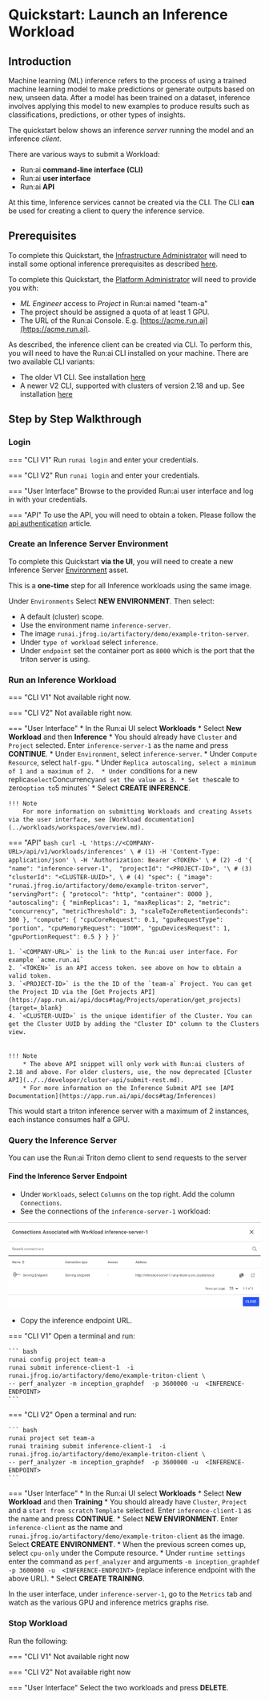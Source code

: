 # Quickstart: Launch an Inference Workload

## Introduction

Machine learning (ML) inference refers to the process of using a trained machine learning model to make predictions or generate outputs based on new, unseen data. After a model has been trained on a dataset, inference involves applying this model to new examples to produce results such as classifications, predictions, or other types of insights.

The quickstart below shows an inference _server_ running the model and an inference _client_.

There are various ways to submit a Workload:

* Run:ai __command-line interface (CLI)__
* Run:ai __user interface__
* Run:ai __API__

At this time, Inference services cannot be created via the CLI. The CLI __can__ be used for creating a client to query the inference service.

## Prerequisites


To complete this Quickstart, the [Infrastructure Administrator](../../admin/overview-administrator.md) will need to install some optional inference prerequisites as described [here](../../admin/runai-setup/cluster-setup/cluster-prerequisites.md#inference).

To complete this Quickstart, the [Platform Administrator](../../platform-admin/overview.md) will need to provide you with:

* _ML Engineer_ access to _Project_ in Run:ai named "team-a"
* The project should be assigned a quota of at least 1 GPU. 
* The URL of the Run:ai Console. E.g. [https://acme.run.ai](https://acme.run.ai).

As described, the inference client can be created via CLI. To perform this, you will need to have the Run:ai CLI installed on your machine. There are two available CLI variants:

* The older V1 CLI. See installation [here](../../admin/researcher-setup/cli-install.md)
* A newer V2 CLI, supported with clusters of version 2.18 and up. See installation [here](../../admin/researcher-setup/new-cli-install.md)

## Step by Step Walkthrough

### Login

=== "CLI V1"
    Run `runai login` and enter your credentials.

=== "CLI V2"
    Run `runai login` and enter your credentials.

=== "User Interface"
    Browse to the provided Run:ai user interface and log in with your credentials.

=== "API"
    To use the API, you will need to obtain a token. Please follow the [api authentication](../../developer/rest-auth.md) article.


### Create an Inference Server Environment

To complete this Quickstart __via the UI__, you will need to create a new Inference Server [Environment](../workloads/assets/environments.md) asset. 

This is a __one-time__ step for all Inference workloads using the same image.

Under `Environments` Select __NEW ENVIRONMENT__. Then select:

* A default (cluster) scope.
* Use the environment name `inference-server`.
* The image `runai.jfrog.io/artifactory/demo/example-triton-server`.
* Under `type of workload` select `inference`.
* Under `endpoint` set the container port as `8000` which is the port that the triton server is using. 



### Run an Inference Workload


=== "CLI V1"
    Not available right now.

=== "CLI V2"
    Not available right now.

=== "User Interface"
    * In the Run:ai UI select __Workloads__
    * Select __New Workload__ and then __Inference__
    * You should already have `Cluster` and `Project` selected. Enter `inference-server-1` as the name and press __CONTINUE__.
    * Under `Environment`,  select `inference-server`.
    * Under `Compute Resource`, select `half-gpu`. 
    * Under `Replica autoscaling, select a minimum of 1 and a maximum of 2. 
    * Under `conditions for a new replica` select `Concurrency` and set the value as 3.
    * Set the `scale to zero` option to `5 minutes`
    * Select __CREATE INFERENCE__.
    
    !!! Note
        For more information on submitting Workloads and creating Assets via the user interface, see [Workload documentation](../workloads/workspaces/overview.md).

=== "API"
    ``` bash
    curl -L 'https://<COMPANY-URL>/api/v1/workloads/inferences' \ # (1)
    -H 'Content-Type: application/json' \
    -H 'Authorization: Bearer <TOKEN>' \ # (2)
    -d '{ 
        "name": "inference-server-1", 
        "projectId": "<PROJECT-ID>", '\ # (3)
        "clusterId": "<CLUSTER-UUID>", \ # (4)
        "spec": {
            "image": "runai.jfrog.io/artifactory/demo/example-triton-server",
            "servingPort": {
                "protocol": "http",
                "container": 8000
            },
            "autoscaling": {
                "minReplicas": 1,
                "maxReplicas": 2,
                "metric": "concurrency",
                "metricThreshold": 3,
                "scaleToZeroRetentionSeconds": 300
            },
            "compute": {
                "cpuCoreRequest": 0.1,
                "gpuRequestType": "portion",
                "cpuMemoryRequest": "100M",
                "gpuDevicesRequest": 1,
                "gpuPortionRequest": 0.5
            }
        }
    }'
    ``` 

    1. `<COMPANY-URL>` is the link to the Run:ai user interface. For example `acme.run.ai`
    2. `<TOKEN>` is an API access token. see above on how to obtain a valid token.
    3. `<PROJECT-ID>` is the the ID of the `team-a` Project. You can get the Project ID via the [Get Projects API](https://app.run.ai/api/docs#tag/Projects/operation/get_projects){target=_blank}
    4. `<CLUSTER-UUID>` is the unique identifier of the Cluster. You can get the Cluster UUID by adding the "Cluster ID" column to the Clusters view. 


    !!! Note
        * The above API snippet will only work with Run:ai clusters of 2.18 and above. For older clusters, use, the now deprecated [Cluster API](../../developer/cluster-api/submit-rest.md).
        * For more information on the Inference Submit API see [API Documentation](https://app.run.ai/api/docs#tag/Inferences) 

This would start a triton inference server with a maximum of 2 instances, each instance consumes half a GPU. 


### Query the Inference Server

You can use the Run:ai Triton demo client to send requests to the server

#### Find the Inference Server Endpoint

* Under `Workloads`, select `Columns` on the top right. Add the column `Connections`.
* See the connections of the `inference-server-1` workload: 

![](img/inference-connections.png)

* Copy the inference endpoint URL.

=== "CLI V1"
    Open a terminal and run:

    ``` bash
    runai config project team-a   
    runai submit inference-client-1  -i runai.jfrog.io/artifactory/demo/example-triton-client \
    -- perf_analyzer -m inception_graphdef  -p 3600000 -u  <INFERENCE-ENDPOINT>    
    ```


=== "CLI V2"
    Open a terminal and run:

    ``` bash
    runai project set team-a
    runai training submit inference-client-1  -i runai.jfrog.io/artifactory/demo/example-triton-client \
    -- perf_analyzer -m inception_graphdef  -p 3600000 -u  <INFERENCE-ENDPOINT>    
    ```

=== "User Interface"
    * In the Run:ai UI select __Workloads__
    * Select __New Workload__ and then __Training__
    * You should already have `Cluster`, `Project` and a `start from scratch` `Template` selected. Enter `inference-client-1` as the name and press __CONTINUE__.
    * Select __NEW ENVIRONMENT__. Enter `inference-client` as the name and `runai.jfrog.io/artifactory/demo/example-triton-client` as the image. 
    Select __CREATE ENVIRONMENT__.
    * When the previous screen comes up, select `cpu-only` under the Compute resource.
    * Under `runtime settings` enter the command as `perf_analyzer` and arguments `-m inception_graphdef  -p 3600000 -u  <INFERENCE-ENDPOINT>` (replace inference endpoint with the above URL).
    * Select __CREATE TRAINING__.
  


In the user interface, under `inference-server-1`, go to the `Metrics` tab and watch as the various GPU and inference metrics graphs rise. 




### Stop Workload

Run the following:

=== "CLI V1"
    Not available right now

=== "CLI V2"
    Not available right now

=== "User Interface"
    Select the two workloads and press __DELETE__.


